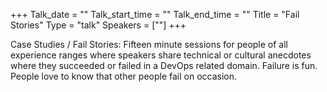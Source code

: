 +++
Talk_date = ""
Talk_start_time = ""
Talk_end_time = ""
Title = "Fail Stories"
Type = "talk"
Speakers = [""]
+++

Case Studies / Fail Stories: Fifteen minute sessions for people of all experience ranges where speakers share technical or cultural anecdotes where they succeeded or failed in a DevOps related domain. Failure is fun. People love to know that other people fail on occasion.
